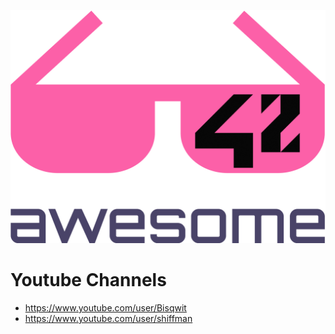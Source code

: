 ![alt text](https://github.com/aratinau/awesome-42/blob/master/assets/awesome-42-logo.png "awesome 42 logo")

Youtube Channels
================

- https://www.youtube.com/user/Bisqwit
- https://www.youtube.com/user/shiffman
